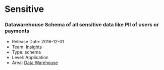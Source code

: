 # Sensitive
### Datawarehouse Schema of all sensitive data like PII of users or payments
* Release Date: 2016-12-01
* Team: [Insights](../teams/insights.md)
* Type: schema
* Level: Application
* Area: [Data Warehouse](../areas/data-warehouse.png)
